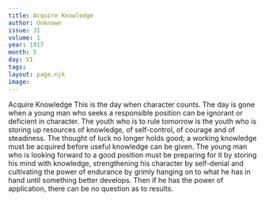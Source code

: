 ```yaml
---
title: Acquire Knowledge
author: Unknown
issue: 31
volume: 1
year: 1917
month: 5
day: VI
tags:
layout: page.njk
image:
---
```

Acquire Knowledge   This is the day when character counts. The day is gone when a young man who seeks a responsible position can be ignorant or deficient in character. The youth who is to rule tomorrow is the youth who is storing up resources of knowledge, of self-control, of courage and of steadiness.   The thought of luck no longer holds good; a working knowledge must be acquired before useful knowledge can be given. The young man who is looking forward to a good position must be preparing for it by storing his mind with knowledge, strengthening his character by self-denial and cultivating the power of endurance by grimly hanging on to what he has in hand until something better develops. Then if he has the power of application, there can be no question as to results.   
